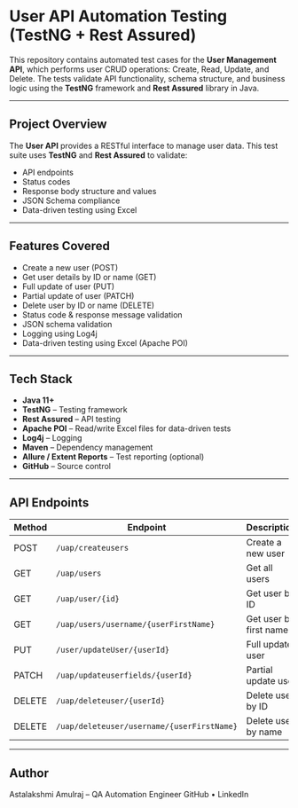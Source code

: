 # User API Automation Testing (TestNG + Rest Assured)

This repository contains automated test cases for the **User Management API**, which performs user CRUD operations: Create, Read, Update, and Delete. The tests validate API functionality, schema structure, and business logic using the **TestNG** framework and **Rest Assured** library in Java.

---

## Project Overview

The **User API** provides a RESTful interface to manage user data. This test suite uses **TestNG** and **Rest Assured** to validate:

- API endpoints
- Status codes
- Response body structure and values
- JSON Schema compliance
- Data-driven testing using Excel

---

##  Features Covered

- Create a new user (POST)
- Get user details by ID or name (GET)
- Full update of user (PUT)
- Partial update of user (PATCH)
- Delete user by ID or name (DELETE)
- Status code & response message validation
- JSON schema validation
- Logging using Log4j
- Data-driven testing using Excel (Apache POI)

---

## Tech Stack

- **Java 11+**
- **TestNG** – Testing framework
- **Rest Assured** – API testing
- **Apache POI** – Read/write Excel files for data-driven tests
- **Log4j** – Logging
- **Maven** – Dependency management
- **Allure / Extent Reports** – Test reporting (optional)
- **GitHub** – Source control

---

##  API Endpoints

| Method | Endpoint                                  | Description               |
|--------|-------------------------------------------|---------------------------|
| POST   | `/uap/createusers`                        | Create a new user         |
| GET    | `/uap/users`                              | Get all users             |
| GET    | `/uap/user/{id}`                          | Get user by ID            |
| GET    | `/uap/users/username/{userFirstName}`     | Get user by first name    |
| PUT    | `/user/updateUser/{userId}`               | Full update user          |
| PATCH  | `/uap/updateuserfields/{userId}`          | Partial update user       |
| DELETE | `/uap/deleteuser/{userId}`                | Delete user by ID         |
| DELETE | `/uap/deleteuser/username/{userFirstName}`| Delete user by name       |

---

## Author
Astalakshmi Amulraj – QA Automation Engineer
GitHub • LinkedIn
